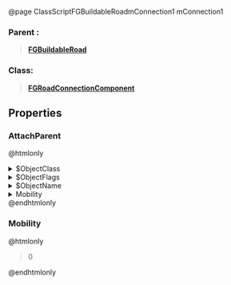@page ClassScriptFGBuildableRoadmConnection1 mConnection1
### Parent :
<b><a href="_class_script_f_g_buildable_road.html"><blockquote>FGBuildableRoad</blockquote></a></b>
### Class:
<b><a href="_class_script_f_g_road_connection_component.html"><blockquote>FGRoadConnectionComponent</blockquote></a></b>
## Properties
### AttachParent
@htmlonly
<details>
 <summary>$ObjectClass</summary>
<b><a href="_class_script_scene_component.html"><blockquote>SceneComponent</blockquote></a></b>
</details>
<details>
 <summary>$ObjectFlags</summary>
<blockquote>262177</blockquote>
</details>
<details>
 <summary>$ObjectName</summary>
<blockquote>RootComponent</blockquote>
</details>
<details>
 <summary>Mobility</summary>
<blockquote>0</blockquote>
</details>
@endhtmlonly

### Mobility
@htmlonly
<blockquote>0</blockquote>
@endhtmlonly

